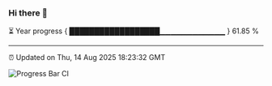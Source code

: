 ### Hi there 👋

⏳ Year progress { ██████████████████▁▁▁▁▁▁▁▁▁▁▁▁ } 61.85 %

---

⏰ Updated on Thu, 14 Aug 2025 18:23:32 GMT

![Progress Bar CI](https://github.com/liununu/liununu/workflows/Progress%20Bar%20CI/badge.svg)
